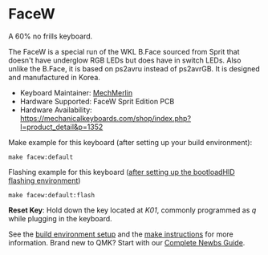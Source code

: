 # FaceW

A 60% no frills keyboard.

The FaceW is a special run of the WKL B.Face sourced from Sprit that doesn't have underglow RGB LEDs but does have in switch LEDs. Also unlike the B.Face, it is based on ps2avru instead of ps2avrGB. It is designed and manufactured in Korea. 

* Keyboard Maintainer: [MechMerlin](www.github.com/mechmerlin)
* Hardware Supported: FaceW Sprit Edition PCB
* Hardware Availability: <https://mechanicalkeyboards.com/shop/index.php?l=product_detail&p=1352>

Make example for this keyboard (after setting up your build environment):

    make facew:default

Flashing example for this keyboard ([after setting up the bootloadHID flashing environment](https://docs.qmk.fm/#/flashing_bootloadhid))

    make facew:default:flash

**Reset Key**: Hold down the key located at *K01*, commonly programmed as *q* while plugging in the keyboard.

See the [build environment setup](https://docs.qmk.fm/#/getting_started_build_tools) and the [make instructions](https://docs.qmk.fm/#/getting_started_make_guide) for more information. Brand new to QMK? Start with our [Complete Newbs Guide](https://docs.qmk.fm/#/newbs).
